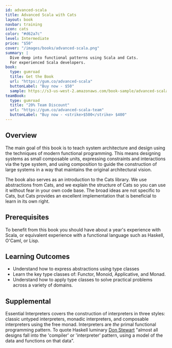 ```yaml
---
id: advanced-scala
title: Advanced Scala with Cats
layout: book
navbar: training
icon: cats
color: "#d62a7c"
level: Intermediate
price: "$50"
cover: "/images/books/advanced-scala.png"
summary: |
  Dive deep into functional patterns using Scala and Cats.
  For experienced Scala developers.
book:
  type: gumroad
  title: Get the Book
  url: "https://gum.co/advanced-scala"
  buttonLabel: "Buy now - $50"
  sample: https://s3-us-west-2.amazonaws.com/book-sample/advanced-scala-preview-with-full-toc.pdf
teamBook:
  type: gumroad
  title: "20% Team Discount"
  url: "https://gum.co/advanced-scala-team"
  buttonLabel: "Buy now - <strike>$500</strike> $400"
---
```


## Overview

The main goal of this book is to teach system architecture and design using the techniques of modern functional programming. This means designing systems as small composable units, expressing constraints and interactions via the type system, and using composition to guide the construction of large systems in a way that maintains the original architectural vision.

The book also serves as an introduction to the Cats library. We use abstractions from Cats, and we explain the structure of Cats so you can use it without fear in your own code base. The broad ideas are not specific to Cats, but Cats provides an excellent implementation that is beneficial to learn in its own right.

## Prerequisites

To benefit from this book you should have about a year's experience with Scala, or equivalent experience with a functional language such as Haskell, O'Caml, or Lisp.

## Learning Outcomes

- Understand how to express abstractions using type classes
- Learn the key type classes of: Functor, Monoid, Applicative, and Monad.
- Understand how to apply type classes to solve practical problems across a variety of domains.

## Supplemental

Essential Interpreters covers the construction of interpreters in three styles: classic untyped interpreters, monadic interpreters, and composable interpreters using the free monad. Interpreters are *the* primal functional programming pattern. To quote Haskell luminary [Don Stewart](http://stackoverflow.com/questions/27852709/enterprise-patterns-with-functional-programming/27860072#27860072) "almost all designs fall into the 'compiler' or 'interpreter' pattern, using a model of the data and functions on that data".
